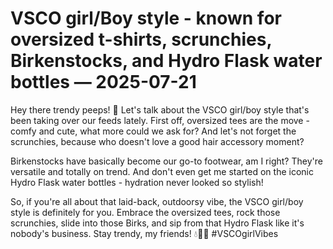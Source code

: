 # VSCO girl/Boy style - known for oversized t-shirts, scrunchies, Birkenstocks, and Hydro Flask water bottles — 2025-07-21

Hey there trendy peeps! 🌟 Let's talk about the VSCO girl/boy style that's been taking over our feeds lately. First off, oversized tees are the move - comfy and cute, what more could we ask for? And let's not forget the scrunchies, because who doesn't love a good hair accessory moment?

Birkenstocks have basically become our go-to footwear, am I right? They're versatile and totally on trend. And don't even get me started on the iconic Hydro Flask water bottles - hydration never looked so stylish!

So, if you're all about that laid-back, outdoorsy vibe, the VSCO girl/boy style is definitely for you. Embrace the oversized tees, rock those scrunchies, slide into those Birks, and sip from that Hydro Flask like it's nobody's business. Stay trendy, my friends! 💧🌿🌸 #VSCOgirlVibes